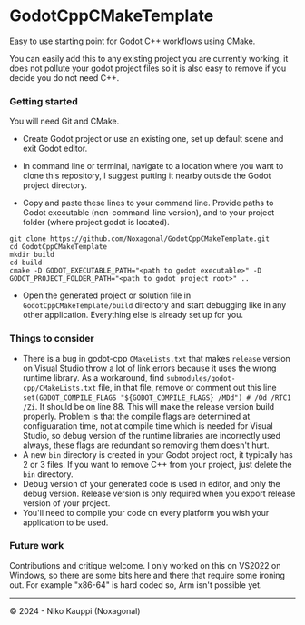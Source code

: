 # GodotCppCMakeTemplate

Easy to use starting point for Godot C++ workflows using CMake.

You can easily add this to any existing project you are currently working, it does not pollute your godot project files so it is also easy to remove if you decide you do not need C++.

### Getting started

You will need Git and CMake.

- Create Godot project or use an existing one, set up default scene and exit Godot editor.

- In command line or terminal, navigate to a location where you want to clone this repository, I suggest putting it nearby outside the Godot project directory.

- Copy and paste these lines to your command line. Provide paths to Godot executable (non-command-line version), and to your project folder (where project.godot is located).<br>
```
git clone https://github.com/Noxagonal/GodotCppCMakeTemplate.git
cd GodotCppCMakeTemplate
mkdir build
cd build
cmake -D GODOT_EXECUTABLE_PATH="<path to godot executable>" -D GODOT_PROJECT_FOLDER_PATH="<path to godot project root>" ..
```

- Open the generated project or solution file in ```GodotCppCMakeTemplate/build``` directory and start debugging like in any other application. Everything else is already set up for you.

### Things to consider

- There is a bug in godot-cpp ```CMakeLists.txt``` that makes ```release``` version on Visual Studio throw a lot of link errors because it uses the wrong runtime library. As a workaround, find ```submodules/godot-cpp/CMakeLists.txt``` file, in that file, remove or comment out this line ```set(GODOT_COMPILE_FLAGS "${GODOT_COMPILE_FLAGS} /MDd") # /Od /RTC1 /Zi```. It should be on line 88. This will make the release version build properly. Problem is that the compile flags are determined at configuaration time, not at compile time which is needed for Visual Studio, so debug version of the runtime libraries are incorrectly used always, these flags are redundant so removing them doesn't hurt.
- A new ```bin``` directory is created in your Godot project root, it typically has 2 or 3 files. If you want to remove C++ from your project, just delete the ```bin``` directory.
- Debug version of your generated code is used in editor, and only the debug version. Release version is only required when you export release version of your project.
- You'll need to compile your code on every platform you wish your application to be used.

### Future work

Contributions and critique welcome. I only worked on this on VS2022 on Windows, so there are some bits here and there that require some ironing out. For example "x86-64" is hard coded so, Arm isn't possible yet.

---

&copy; 2024 - Niko Kauppi (Noxagonal)
